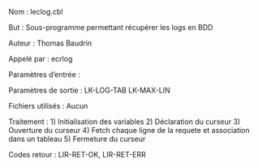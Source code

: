 Nom : leclog.cbl

But : Sous-programme permettant récupérer les logs en BDD 

Auteur : Thomas Baudrin

Appelé par : ecrlog

Paramètres d’entrée : 

Paramètres de sortie : LK-LOG-TAB LK-MAX-LIN

Fichiers utilisés : Aucun

Traitement : 1) Initialisation des variables
             2) Déclaration du curseur
             3) Ouverture du curseur
             4) Fetch chaque ligne de la requete et association dans un tableau
             5) Fermeture du curseur

Codes retour : LIR-RET-OK, LIR-RET-ERR